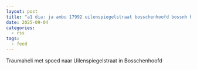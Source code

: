 ```yaml
---
layout: post
title: "a1 dia: ja ambu 17992 uilenspiegelstraat bosschenhoofd bossnh bon 131025"
date: 2025-09-04
categories: 
  - rss
tags: 
  - feed
---
```


Traumaheli met spoed naar Uilenspiegelstraat in Bosschenhoofd

